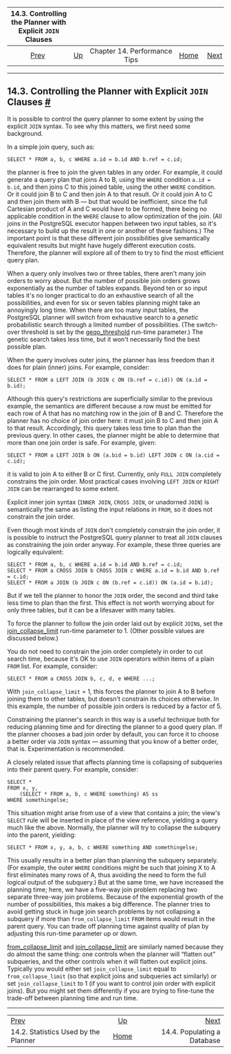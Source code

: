 <!--?xml version="1.0" encoding="UTF-8" standalone="no"?-->

|     14.3. Controlling the Planner with Explicit `JOIN` Clauses     |                                                            |                              |                                                       |                                                      |
| :----------------------------------------------------------------: | :--------------------------------------------------------- | :--------------------------: | ----------------------------------------------------: | ---------------------------------------------------: |
| [Prev](planner-stats.html "14.2. Statistics Used by the Planner")  | [Up](performance-tips.html "Chapter 14. Performance Tips") | Chapter 14. Performance Tips | [Home](index.html "PostgreSQL 17devel Documentation") |  [Next](populate.html "14.4. Populating a Database") |

***

## 14.3. Controlling the Planner with Explicit `JOIN` Clauses [#](#EXPLICIT-JOINS)

[]()

It is possible to control the query planner to some extent by using the explicit `JOIN` syntax. To see why this matters, we first need some background.

In a simple join query, such as:

    SELECT * FROM a, b, c WHERE a.id = b.id AND b.ref = c.id;

the planner is free to join the given tables in any order. For example, it could generate a query plan that joins A to B, using the `WHERE` condition `a.id = b.id`, and then joins C to this joined table, using the other `WHERE` condition. Or it could join B to C and then join A to that result. Or it could join A to C and then join them with B — but that would be inefficient, since the full Cartesian product of A and C would have to be formed, there being no applicable condition in the `WHERE` clause to allow optimization of the join. (All joins in the PostgreSQL executor happen between two input tables, so it's necessary to build up the result in one or another of these fashions.) The important point is that these different join possibilities give semantically equivalent results but might have hugely different execution costs. Therefore, the planner will explore all of them to try to find the most efficient query plan.

When a query only involves two or three tables, there aren't many join orders to worry about. But the number of possible join orders grows exponentially as the number of tables expands. Beyond ten or so input tables it's no longer practical to do an exhaustive search of all the possibilities, and even for six or seven tables planning might take an annoyingly long time. When there are too many input tables, the PostgreSQL planner will switch from exhaustive search to a *genetic* probabilistic search through a limited number of possibilities. (The switch-over threshold is set by the [geqo\_threshold](runtime-config-query.html#GUC-GEQO-THRESHOLD) run-time parameter.) The genetic search takes less time, but it won't necessarily find the best possible plan.

When the query involves outer joins, the planner has less freedom than it does for plain (inner) joins. For example, consider:

    SELECT * FROM a LEFT JOIN (b JOIN c ON (b.ref = c.id)) ON (a.id = b.id);

Although this query's restrictions are superficially similar to the previous example, the semantics are different because a row must be emitted for each row of A that has no matching row in the join of B and C. Therefore the planner has no choice of join order here: it must join B to C and then join A to that result. Accordingly, this query takes less time to plan than the previous query. In other cases, the planner might be able to determine that more than one join order is safe. For example, given:

    SELECT * FROM a LEFT JOIN b ON (a.bid = b.id) LEFT JOIN c ON (a.cid = c.id);

it is valid to join A to either B or C first. Currently, only `FULL JOIN` completely constrains the join order. Most practical cases involving `LEFT JOIN` or `RIGHT JOIN` can be rearranged to some extent.

Explicit inner join syntax (`INNER JOIN`, `CROSS JOIN`, or unadorned `JOIN`) is semantically the same as listing the input relations in `FROM`, so it does not constrain the join order.

Even though most kinds of `JOIN` don't completely constrain the join order, it is possible to instruct the PostgreSQL query planner to treat all `JOIN` clauses as constraining the join order anyway. For example, these three queries are logically equivalent:

    SELECT * FROM a, b, c WHERE a.id = b.id AND b.ref = c.id;
    SELECT * FROM a CROSS JOIN b CROSS JOIN c WHERE a.id = b.id AND b.ref = c.id;
    SELECT * FROM a JOIN (b JOIN c ON (b.ref = c.id)) ON (a.id = b.id);

But if we tell the planner to honor the `JOIN` order, the second and third take less time to plan than the first. This effect is not worth worrying about for only three tables, but it can be a lifesaver with many tables.

To force the planner to follow the join order laid out by explicit `JOIN`s, set the [join\_collapse\_limit](runtime-config-query.html#GUC-JOIN-COLLAPSE-LIMIT) run-time parameter to 1. (Other possible values are discussed below.)

You do not need to constrain the join order completely in order to cut search time, because it's OK to use `JOIN` operators within items of a plain `FROM` list. For example, consider:

    SELECT * FROM a CROSS JOIN b, c, d, e WHERE ...;

With `join_collapse_limit` = 1, this forces the planner to join A to B before joining them to other tables, but doesn't constrain its choices otherwise. In this example, the number of possible join orders is reduced by a factor of 5.

Constraining the planner's search in this way is a useful technique both for reducing planning time and for directing the planner to a good query plan. If the planner chooses a bad join order by default, you can force it to choose a better order via `JOIN` syntax — assuming that you know of a better order, that is. Experimentation is recommended.

A closely related issue that affects planning time is collapsing of subqueries into their parent query. For example, consider:

    SELECT *
    FROM x, y,
        (SELECT * FROM a, b, c WHERE something) AS ss
    WHERE somethingelse;

This situation might arise from use of a view that contains a join; the view's `SELECT` rule will be inserted in place of the view reference, yielding a query much like the above. Normally, the planner will try to collapse the subquery into the parent, yielding:

    SELECT * FROM x, y, a, b, c WHERE something AND somethingelse;

This usually results in a better plan than planning the subquery separately. (For example, the outer `WHERE` conditions might be such that joining X to A first eliminates many rows of A, thus avoiding the need to form the full logical output of the subquery.) But at the same time, we have increased the planning time; here, we have a five-way join problem replacing two separate three-way join problems. Because of the exponential growth of the number of possibilities, this makes a big difference. The planner tries to avoid getting stuck in huge join search problems by not collapsing a subquery if more than `from_collapse_limit` `FROM` items would result in the parent query. You can trade off planning time against quality of plan by adjusting this run-time parameter up or down.

[from\_collapse\_limit](runtime-config-query.html#GUC-FROM-COLLAPSE-LIMIT) and [join\_collapse\_limit](runtime-config-query.html#GUC-JOIN-COLLAPSE-LIMIT) are similarly named because they do almost the same thing: one controls when the planner will “flatten out” subqueries, and the other controls when it will flatten out explicit joins. Typically you would either set `join_collapse_limit` equal to `from_collapse_limit` (so that explicit joins and subqueries act similarly) or set `join_collapse_limit` to 1 (if you want to control join order with explicit joins). But you might set them differently if you are trying to fine-tune the trade-off between planning time and run time.

***

|                                                                    |                                                            |                                                      |
| :----------------------------------------------------------------- | :--------------------------------------------------------: | ---------------------------------------------------: |
| [Prev](planner-stats.html "14.2. Statistics Used by the Planner")  | [Up](performance-tips.html "Chapter 14. Performance Tips") |  [Next](populate.html "14.4. Populating a Database") |
| 14.2. Statistics Used by the Planner                               |    [Home](index.html "PostgreSQL 17devel Documentation")   |                          14.4. Populating a Database |
